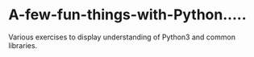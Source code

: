 # A-few-fun-things-with-Python.....
Various exercises to display understanding of Python3 and common libraries.
